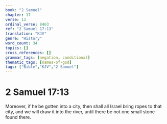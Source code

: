 ```yaml
---
book: "2 Samuel"
chapter: 17
verse: 13
ordinal_verse: 8463
ref: "2 Samuel 17:13"
translation: "KJV"
genre: "History"
word_count: 34
topics: []
cross_references: []
grammar_tags: [negation, conditional]
thematic_tags: [names-of-god]
tags: ["Bible","KJV","2 Samuel"]
---
```


# 2 Samuel 17:13

Moreover, if he be gotten into a city, then shall all Israel bring ropes to that city, and we will draw it into the river, until there be not one small stone found there.
